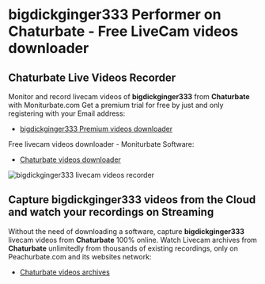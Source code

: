 # bigdickginger333 Performer on Chaturbate - Free LiveCam videos downloader

## Chaturbate Live Videos Recorder

Monitor and record livecam videos of **bigdickginger333** from **Chaturbate** with Moniturbate.com
Get a premium trial for free by just and only registering with your Email address:
* [bigdickginger333 Premium videos downloader](https://moniturbate.com/request-demo-licence-key.html)

Free livecam videos downloader - Moniturbate Software:
* [Chaturbate videos downloader](https://moniturbate.com/moniturbate-download-software.html)

![bigdickginger333 livecam videos recorder](https://peachurnet.com/templates/moniturbate-software.png)


## Capture bigdickginger333 videos from the Cloud and watch your recordings on Streaming

Without the need of downloading a software, capture **bigdickginger333** livecam videos from **Chaturbate** 100% online.
Watch Livecam archives from **Chaturbate** unlimitedly from thousands of existing recordings, only on Peachurbate.com and its websites network:
* [Chaturbate videos archives](https://peachurnet.com/)